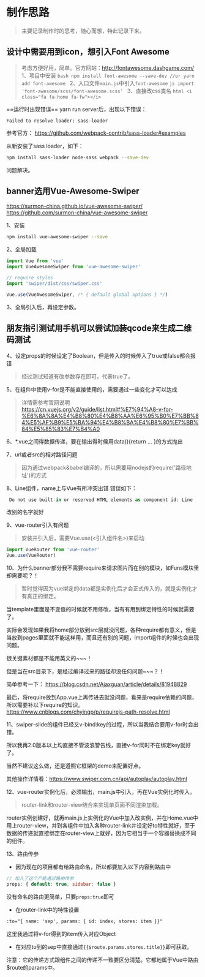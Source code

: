 # 制作思路
> 主要记录制作时的思考，随心而想，特此记录下来。

## 设计中需要用到icon，想引入Font Awesome
> 考虑方便好用，简单。官方网站：http://fontawesome.dashgame.com/
1、项目中安装
    ```bash
    npm install font-awesome --save-dev
    //or
    yarn add font-awesome
    ```
2、入口文件`main.js`中引入`font-awesome`
    ```js
    import 'font-awesome/scss/font-awesome.scss'
    ```
3、直接改css类名
    ```html
    <i class="fa fa-home fa-fw"></i>
    ```

==运行时出现错误==
yarn run server后，出现以下错误：
```
Failed to resolve loader: sass-loader
```
参考官方：
https://github.com/webpack-contrib/sass-loader#examples

从新安装了sass loader，如下：
```bash
npm install sass-loader node-sass webpack --save-dev
```
问题解决。

## banner选用Vue-Awesome-Swiper

https://surmon-china.github.io/vue-awesome-swiper/
https://github.com/surmon-china/vue-awesome-swiper

1、安装
```bash
npm install vue-awesome-swiper --save
```
2、全局加载
```js
import Vue from 'vue'
import VueAwesomeSwiper from 'vue-awesome-swiper'

// require styles
import 'swiper/dist/css/swiper.css'

Vue.use(VueAwesomeSwiper, /* { default global options } */)
```

3、全局引入后，再设定参数。

## 朋友指引测试用手机可以尝试加装qcode来生成二维码测试

4、设定props的时候设定了Boolean，但是传入的时候传入了true或false都会报错
> 经过测试知道有改参数存在即可，代表true了。

5、在组件中使用v-for是不能直接使用的，需要通过一些变化才可以达成
> 详情需参考官网说明
https://cn.vuejs.org/v2/guide/list.html#%E7%94%A8-v-for-%E6%8A%8A%E4%B8%80%E4%B8%AA%E6%95%B0%E7%BB%84%E5%AF%B9%E5%BA%94%E4%B8%BA%E4%B8%80%E7%BB%84%E5%85%83%E7%B4%A0

6、*.vue之间得数据传递，要在输出得时候用data(){return ... }的方式抛出

7、url或者src的相对路径问题
> 因为通过webpack&babel编译的，所以需要用nodejs的require('路径地址')的方式

8、Line组件，name上与Vue有所冲突出错
错误如下：
```js
 Do not use built-in or reserved HTML elements as component id: Line
```
改别的名字就好

9、vue-router引入有问题
> 安装并引入后，需要Vue.use(<引入组件名>)来启动
```js
import VueRouter from 'vue-router'
Vue.use(VueRouter)
```


10、为什么banner部分我不需要require来请求图片而在别的模块，如Funs模块里却需要呢？！
> 暂时觉得因为vue绑定的data都是实例化后才会正式传入的，就是实例化才有真正的绑定。

当template里面是不变值的时候就不用修改，当有有用到绑定特性的时候就需要了。

实际会发现如果我将home部分放到src层就没问题，各种require都有意义，但是当放到pages里面就不能这样用，而且还有别的问题，import组件的时候也会出现问题。

很关键素材都是不能用英文的~~~！

但是当在src目录下，是经过编译过来的路径却没任何问题~~~？！

简单参考一下：
https://blog.csdn.net/Ajaxguan/article/details/81948829

最后，将require放到App.vue上再传进去就没问题，看来是require依赖的问题，所以需要补以下require的知识。
https://www.cnblogs.com/chyingp/p/requirejs-path-resolve.html

11、swiper-slide的组件已经又v-bind:key的过程，所以当我结合要用v-for时会出错。

所以我再2.0版本以上均直接不管波浪警告线，直接v-for同时不在绑定key就好了。

当然不建议这么做，还是遵照它框架的demo来配置好点。

其他操作详情看：https://www.swiper.com.cn/api/autoplay/autoplay.html

12、vue-router实例化后，必须输出，main.js中引入，再在Vue实例化时传入。
> router-link和router-view结合来实现单页面不同渲染加载。

router实例创建好，就再main.js上实例化的Vue中加入改实例，并在Home.vue中用上router-view，并到各组件中加入各种router-link并设定好to特性就好，至于数据的传递就直接绑定在router-view上就好，因为它相当于一个容器替换成不同的组件。

13、路由传参
- 因为现在的项目都有给路由命名，所以都要加入以下内容到路由中
```js
// 加入了这个产能通过路由传参
props: { default: true, sidebar: false }
```
没有命名的路由更简单，只要`props:true`即可

- 在router-link中的特性设置
```html
:to="{ name: 'sep', params: { id: index, stores: item }}"
```
这里我通过将v-for得到的item传入对应Object

- 在对应to到的sep中直接通过`{{$route.params.stores.title}}`即可获取。

注意：它的传递方式跟组件之间的传递不一致要区分清楚。它都地属于Vue中路由$route的params中。
